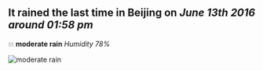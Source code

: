 ## It rained the last time in Beijing on *June 13th 2016 around 01:58 pm*
💧💧  **moderate rain** *Humidity 78%*

![moderate rain](http://openweathermap.org/img/w/10d.png)
